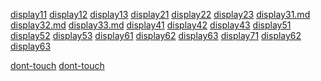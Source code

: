 <!--[metadata]>
WHATEVER
<![end-metadata]-->
<!--[metadata]>
WHATEVER AGAIN
<![end-metadata]-->

[display11](/link-1) [display12](/link_2) [display13](/link/3)
[display21](link-1.md) [display22](link_2.md) [display23](link/3.md)
[display31.md](link-1.md) [display32.md](link_2.md) [display33.md](link/3.md)
[display41](./link-1.md) [display42](./link_2.md) [display43](./link/3.md)
[display51](../link-1.md) [display52](../link_2.md) [display53](../link/3.md)
[display61](../../link-1.md) [display62](../../link_2.md) [display63](../../link/3.md)
[display71](link-1.md#something-else) [display62](link_2#else) [display63](#else)

[dont-touch](https://somewhere/foo.md#dont) [dont-touch](https://somewhere/foo.md#dont)
